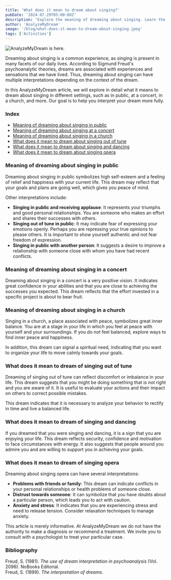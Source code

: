 ```yaml
---
title: 'What does it mean to dream about singing?'
pubDate: '2024-07-29T05:00:00Z'
description: 'Explore the meaning of dreaming about singing. Learn the interpretations for singing in public, at a concert, etc.'
author: 'AnalyzeMyDream'
image: '/blog/what-does-it-mean-to-dream-about-singing.jpeg'
tags: ['Activities']
---
```


![AnalyzeMyDream is here.](/blog/what-does-it-mean-to-dream-about-singing.jpeg)

Dreaming about singing is a common experience, as singing is present in many facets of our daily lives. According to Sigmund Freud's psychoanalytic theories, dreams are associated with experiences and sensations that we have lived. Thus, dreaming about singing can have multiple interpretations depending on the context of the dream.

In this AnalyzeMyDream article, we will explore in detail what it means to dream about singing in different settings, such as in public, at a concert, in a church, and more. Our goal is to help you interpret your dream more fully.

### Index

- [Meaning of dreaming about singing in public](#meaning-of-dreaming-about-singing-in-public)
- [Meaning of dreaming about singing at a concert](#meaning-of-dreaming-about-singing-at-a-concert)
- [Meaning of dreaming about singing in a church](#meaning-of-dreaming-about-singing-in-a-church)
- [What does it mean to dream about singing out of tune](#what-does-it-mean-to-dream-about-singing-out-of-tune)
- [What does it mean to dream about singing and dancing](#what-does-it-mean-to-dream-about-singing-and-dancing)
- [What does it mean to dream about singing opera](#what-does-it-mean-to-dream-about-singing-opera)

### Meaning of dreaming about singing in public

Dreaming about singing in public symbolizes high self-esteem and a feeling of relief and happiness with your current life. This dream may reflect that your goals and plans are going well, which gives you peace of mind.

Other interpretations include:

- **Singing in public and receiving applause**: It represents your triumphs and good personal relationships. You are someone who makes an effort and shares their successes with others.
- **Singing out of tune in public**: It may indicate fear of expressing your emotions openly. Perhaps you are repressing your true opinions to please others. It is important to show yourself authentic and not fear freedom of expression.
- **Singing in public with another person**: It suggests a desire to improve a relationship with someone close with whom you have had recent conflicts.

### Meaning of dreaming about singing in a concert

Dreaming about singing in a concert is a very positive vision. It indicates great confidence in your abilities and that you are close to achieving the successes you expected. This dream reflects that the effort invested in a specific project is about to bear fruit.

### Meaning of dreaming about singing in a church

Singing in a church, a place associated with peace, symbolizes great inner balance. You are at a stage in your life in which you feel at peace with yourself and your surroundings. If you do not feel balanced, explore ways to find inner peace and happiness.

In addition, this dream can signal a spiritual need, indicating that you want to organize your life to move calmly towards your goals.

### What does it mean to dream of singing out of tune

Dreaming of singing out of tune can reflect discomfort or imbalance in your life. This dream suggests that you might be doing something that is not right and you are aware of it. It is useful to evaluate your actions and their impact on others to correct possible mistakes.

This dream indicates that it is necessary to analyze your behavior to rectify in time and live a balanced life.

### What does it mean to dream of singing and dancing

If you dreamed that you were singing and dancing, it is a sign that you are enjoying your life. This dream reflects security, confidence and motivation to face circumstances with energy. It also suggests that people around you admire you and are willing to support you in achieving your goals.

### What does it mean to dream of singing opera

Dreaming about singing opera can have several interpretations:

- **Problems with friends or family**: This dream can indicate conflicts in your personal relationships or health problems of someone close.
- **Distrust towards someone**: It can symbolize that you have doubts about a particular person, which leads you to act with caution.
- **Anxiety and stress**: It indicates that you are experiencing stress and need to release tension. Consider relaxation techniques to manage anxiety.

This article is merely informative. At AnalyzeMyDream we do not have the authority to make a diagnosis or recommend a treatment. We invite you to consult with a psychologist to treat your particular case.

### Bibliography

Freud, S. (1981). *The use of dream interpretation in psychoanalysis* (Vol. 2096). NoBooks Editorial.  
Freud, S. (1899). *The interpretation of dreams*.
